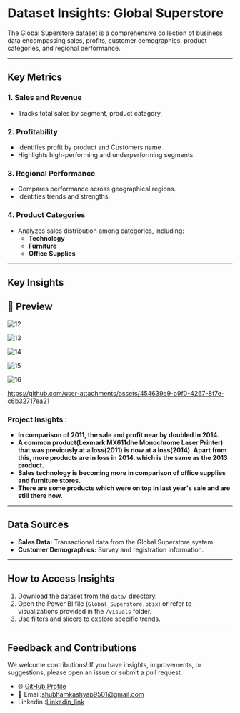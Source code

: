 
# Dataset Insights: Global Superstore

The Global Superstore dataset is a comprehensive collection of business data encompassing sales, profits, customer demographics, product categories, and regional performance.

---
## Key Metrics

### 1. Sales and Revenue
- Tracks total sales by segment, product category.

### 2. Profitability
- Identifies profit by product and Customers name .
- Highlights high-performing and underperforming segments.

### 3. Regional Performance
- Compares performance across geographical regions.
- Identifies trends and strengths.

### 4. Product Categories
- Analyzes sales distribution among categories, including:
  - **Technology**
  - **Furniture**
  - **Office Supplies**

---
## Key Insights
## 📸 Preview  



![12](https://github.com/user-attachments/assets/eda8759f-3874-4d52-84c3-caedaa6ee54f)




![13](https://github.com/user-attachments/assets/724bab92-7f9f-43b9-a2f6-627b818384b6)




![14](https://github.com/user-attachments/assets/18189fa8-6cd1-43dd-9e4b-2a0422bc54be)



![15](https://github.com/user-attachments/assets/ababae1d-9df2-4447-a590-b44888962cbf)




![16](https://github.com/user-attachments/assets/786526e6-3cce-4353-8b1a-16e162a51fe5)






https://github.com/user-attachments/assets/454639e9-a9f0-4267-8f7e-c6b32717ea21











### Project Insights :
- **In comparison of 2011, the sale and profit near by doubled in 2014.**
- **A common product(Lexmark MX611dhe Monochrome Laser Printer) that was previously at a loss(2011) is now at a loss(2014).
  Apart from this,  more products are in loss in 2014. which is the same as the 2013 product.**
- **Sales technology is becoming more in comparison of office supplies and furniture stores.**
- **There are some products which were on top in last year's sale and are still there now.**


---

## Data Sources

- **Sales Data:** Transactional data from the Global Superstore system.
- **Customer Demographics:** Survey and registration information.

---

## How to Access Insights

1. Download the dataset from the `data/` directory.
2. Open the Power BI file (`Global_Superstore.pbix`) or refer to visualizations provided in the `/visuals` folder.
3. Use filters and slicers to explore specific trends.

---

## Feedback and Contributions

We welcome contributions! If you have insights, improvements, or suggestions, please open an issue or submit a pull request.
- 🌐 [GitHub Profile](https://github.com/ShubhamKumar0786https://github.com/ShubhamKumar0786)  
- 📧 Email:shubhamkashyap9501@gmail.com
- Linkedin :[Linkedin_link](https://www.linkedin.com/in/shubham9797/)

